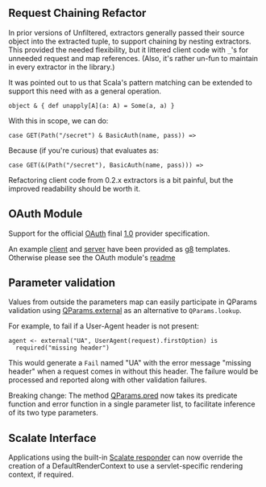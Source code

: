 Request Chaining Refactor
-------------------------

In prior versions of Unfiltered, extractors generally passed their
source object into the extracted tuple, to support chaining by nesting
extractors. This provided the needed flexibility, but it littered
client code with `_`'s for unneeded request and map references. (Also,
it's rather un-fun to maintain in every extractor in the library.)

It was pointed out to us that Scala's pattern matching can be extended
to support this need with as a general operation.

    object & { def unapply[A](a: A) = Some(a, a) }

With this in scope, we can do:

    case GET(Path("/secret") & BasicAuth(name, pass)) =>

Because (if you're curious) that evaluates as:

    case GET(&(Path("/secret"), BasicAuth(name, pass))) =>

Refactoring client code from 0.2.x extractors is a bit painful, but
the improved readability should be worth it.

OAuth Module
------------

Support for the official [OAuth](http://oauth.net/) final [1.0](http://tools.ietf.org/html/rfc5849) provider specification.

An example [client](https://github.com/softprops/unfiltered-oauth-client.g8/#readme)
and [server](https://github.com/softprops/unfiltered-oauth-server.g8/#readme) have been provided as [g8](https://github.com/n8han/giter8/#readme) templates. Otherwise please see the OAuth module's [readme](https://github.com/n8han/Unfiltered/tree/master/oauth/#readme)

Parameter validation
--------------------

Values from outside the parameters map can easily participate in
QParams validation using [QParams.external][external] as an
alternative to `QParams.lookup`.

[external]: http://sourced.implicit.ly/net.databinder/unfiltered/0.3.0/request/params.scala.html#20390

For example, to fail if a User-Agent header is not present:

    agent <- external("UA", UserAgent(request).firstOption) is
      required("missing header")

This would generate a `Fail` named "UA" with the error message
"missing header" when a request comes in without this header. The
failure would be processed and reported along with other validation
failures.

Breaking change: The method [QParams.pred][pred] now takes its predicate
function and error function in a single parameter list, to facilitate
inference of its two type parameters.

[pred]: http://sourced.implicit.ly/net.databinder/unfiltered/0.3.0/request/params.scala.html#20412

Scalate Interface
----------------

Applications using the built-in [Scalate responder][scalate] can now
override the creation of a DefaultRenderContext to use a
servlet-specific rendering context, if required.

[scalate]: http://sourced.implicit.ly/net.databinder/unfiltered-scalate/0.3.0/scalate.scala.html#18615

